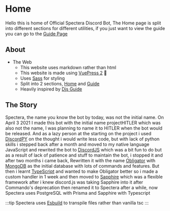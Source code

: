 # Home

Hello this is home of Official Spectera Discord Bot, The Home page is split into different sections for different utilities,
if you just want to view the guide you can go to the [Guide Page](/guide)

## About

* The Web
	* This website uses markdown rather than html
	* This website is made using [VuePress 2](https://v2.vuepress.vuejs.org) :tada:
	* Uses [Sass](https://sass-lang.com) for styling
	* Split into 2 sections, [Home](/) and [Guide](/guide/)
	* Heavily inspired by [Djs Guide](https://discordjs.guide)

## The Story

Spectera, the name you know the bot by today, was not the initial name.
On April 3 2021 I made this bot with the initial name projectHITLER which was also not the name,
I was planning to name it to HITLER when the bot would be released.
And as a lazy person at the starting on the project i used [DiscordPY](https://github.com/rapptz/discord.py) on the thought i would write less code, but with lack of python skills i stepped back after a month and moved to my native language JavaScript
and rewrited the bot to [DiscordJS](https://discord.js.org/) which was a bit fun to do but as a result of lack of patience and stuff to maintain the bot, i stopped it and after two months i came back, Rewritten it with the name [Obligator](https://github.com/Spectera-Bot/Spectera) with [MongoDB](https://mongodb.com/) as the initial database with lots of commands and features.
But then i learnt [TypeScript](https://typescript-lang.org/) and wanted to make Obligator better so i made a custom handler in 1 week and then moved to [Sapphire](https://sapphire.github.io/framework/) which was a flexible framework after i knew discord.js was taking Sapphire into it after Commando's deprecation then renamed it to Spectera after a while, now Spectera uses PostgreSQL with Prisma and Sapphire with Typescript

:::tip
Spectera uses [Esbuild](https://esbuild.github.io/) to transpile files rather than vanilla tsc
:::